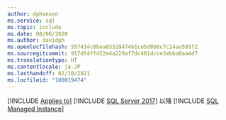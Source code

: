 ```yaml
---
author: dphansen
ms.service: sql
ms.topic: include
ms.date: 08/06/2020
ms.author: davidph
ms.openlocfilehash: 557434c0bea03329474b1ce5d0b6c7c14aa593f2
ms.sourcegitcommit: 917df4ffd22e4a229af7dc481dcce3ebba0aa4d7
ms.translationtype: HT
ms.contentlocale: ja-JP
ms.lasthandoff: 02/10/2021
ms.locfileid: "100019474"
---
```

[!INCLUDE [Applies to](../../includes/applies-md.md)] [!INCLUDE [SQL Server 2017](_ss2017.md)] 以降 [!INCLUDE [SQL Managed Instance](../../includes/applies-to-version/_asdbmi.md)]
